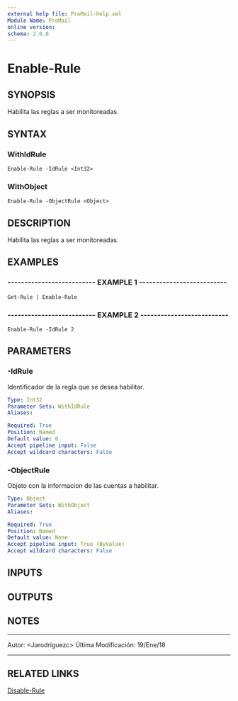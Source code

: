 ```yaml
---
external help file: ProMail-help.xml
Module Name: ProMail
online version: 
schema: 2.0.0
---
```


# Enable-Rule

## SYNOPSIS
Habilita las reglas a ser monitoreadas.

## SYNTAX

### WithIdRule
```
Enable-Rule -IdRule <Int32>
```

### WithObject
```
Enable-Rule -ObjectRule <Object>
```

## DESCRIPTION
Habilita las reglas a ser monitoreadas.

## EXAMPLES

### -------------------------- EXAMPLE 1 --------------------------
```
Get-Rule | Enable-Rule
```

### -------------------------- EXAMPLE 2 --------------------------
```
Enable-Rule -IdRule 2
```

## PARAMETERS

### -IdRule
Identificador de la regla que se desea habilitar.

```yaml
Type: Int32
Parameter Sets: WithIdRule
Aliases: 

Required: True
Position: Named
Default value: 0
Accept pipeline input: False
Accept wildcard characters: False
```

### -ObjectRule
Objeto con la informacion de las cuentas a habilitar.

```yaml
Type: Object
Parameter Sets: WithObject
Aliases: 

Required: True
Position: Named
Default value: None
Accept pipeline input: True (ByValue)
Accept wildcard characters: False
```

## INPUTS

## OUTPUTS

## NOTES
---------------------------------------------------------
Autor: \<Jarodriguezc\>
Última Modificación: 19/Ene/18

---------------------------------------------------------

## RELATED LINKS

[Disable-Rule](Disable-Rule.md)

